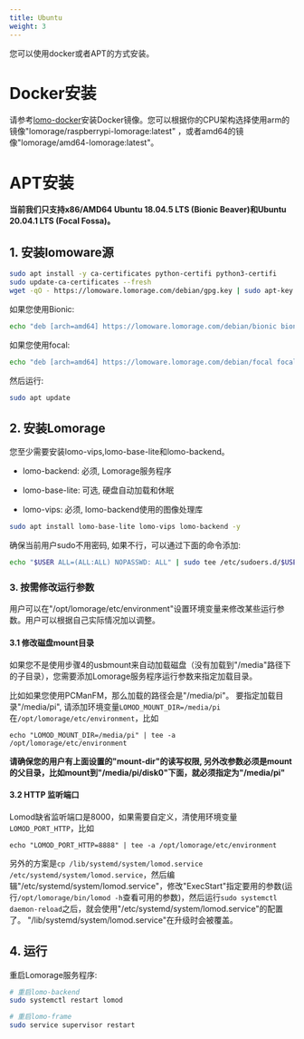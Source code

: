 ```yaml
---
title: Ubuntu
weight: 3
---
```


您可以使用docker或者APT的方式安装。

# Docker安装

请参考[lomo-docker](https://github.com/lomorage/lomo-docker)安装Docker镜像。您可以根据你的CPU架构选择使用arm的镜像"lomorage/raspberrypi-lomorage:latest" ，或者amd64的镜像"lomorage/amd64-lomorage:latest"。

# APT安装

**当前我们只支持x86/AMD64 Ubuntu 18.04.5 LTS (Bionic Beaver)和Ubuntu 20.04.1 LTS (Focal Fossa)。**

## 1. 安装lomoware源

```bash
sudo apt install -y ca-certificates python-certifi python3-certifi
sudo update-ca-certificates --fresh
wget -qO - https://lomoware.lomorage.com/debian/gpg.key | sudo apt-key add -
```

如果您使用Bionic:

```bash
echo "deb [arch=amd64] https://lomoware.lomorage.com/debian/bionic bionic main" | sudo tee /etc/apt/sources.list.d/lomoware.list
```

如果您使用focal:

```bash
echo "deb [arch=amd64] https://lomoware.lomorage.com/debian/focal focal main" | sudo tee /etc/apt/sources.list.d/lomoware.list
```

然后运行:

```bash
sudo apt update
```

## 2. 安装Lomorage

您至少需要安装lomo-vips,lomo-base-lite和lomo-backend。

- lomo-backend: 必须, Lomorage服务程序

- lomo-base-lite: 可选, 硬盘自动加载和休眠

- lomo-vips: 必须, lomo-backend使用的图像处理库

```bash
sudo apt install lomo-base-lite lomo-vips lomo-backend -y
```

确保当前用户sudo不用密码, 如果不行，可以通过下面的命令添加:

```bash
echo "$USER ALL=(ALL:ALL) NOPASSWD: ALL" | sudo tee /etc/sudoers.d/$USER
```

### 3. 按需修改运行参数

用户可以在"/opt/lomorage/etc/environment"设置环境变量来修改某些运行参数。用户可以根据自己实际情况加以调整。

#### 3.1 修改磁盘mount目录

如果您不是使用步骤4的usbmount来自动加载磁盘（没有加载到"/media"路径下的子目录），您需要添加Lomorage服务程序运行参数来指定加载目录。

比如如果您使用PCManFM，那么加载的路径会是"/media/pi"。 要指定加载目录"/media/pi", 请添加环境变量`LOMOD_MOUNT_DIR=/media/pi`在`/opt/lomorage/etc/environment`，比如

```
echo "LOMOD_MOUNT_DIR=/media/pi" | tee -a /opt/lomorage/etc/environment
```

**请确保您的用户有上面设置的"mount-dir"的读写权限, 另外改参数必须是mount的父目录，比如mount到"/media/pi/disk0"下面，就必须指定为"/media/pi"**

#### 3.2 HTTP 监听端口

Lomod缺省监听端口是8000，如果需要自定义，清使用环境变量`LOMOD_PORT_HTTP`，比如

```
echo "LOMOD_PORT_HTTP=8888" | tee -a /opt/lomorage/etc/environment
```

另外的方案是`cp /lib/systemd/system/lomod.service /etc/systemd/system/lomod.service`，然后编辑"/etc/systemd/system/lomod.service"，修改"ExecStart"指定要用的参数(运行`/opt/lomorage/bin/lomod -h`查看可用的参数)，然后运行`sudo systemctl daemon-reload`之后，就会使用"/etc/systemd/system/lomod.service"的配置了。 "/lib/systemd/system/lomod.service"在升级时会被覆盖。

## 4. 运行

重启Lomorage服务程序:

```bash
# 重启lomo-backend
sudo systemctl restart lomod

# 重启lomo-frame
sudo service supervisor restart
```
